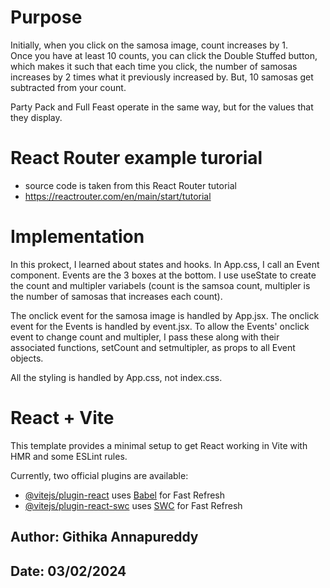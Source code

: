 # Purpose

Initially, when you click on the samosa image, count increases by 1. <br>
Once you have at least 10 counts, you can click the Double Stuffed button, which makes it such that each time you click, the number of samosas increases by 2 times what it previously increased by. But, 10 samosas get subtracted from your count. <br>

Party Pack and Full Feast operate in the same way, but for the values that they display.

# React Router example turorial

- source code is taken from this React Router tutorial
- https://reactrouter.com/en/main/start/tutorial

# Implementation

In this prokect, I learned about states and hooks. In App.css, I call an Event component. Events are the 3 boxes at the bottom. I use useState to create the count and multipler variabels (count is the samsoa count, multipler is the number of samosas that increases each count). <br>

The onclick event for the samosa image is handled by App.jsx. The onclick event for the Events is handled by event.jsx. To allow the Events' onclick event to change count and multipler, I pass these along with their associated functions, setCount and setmultipler, as props to all Event objects. <br>

All the styling is handled by App.css, not index.css.

# React + Vite

This template provides a minimal setup to get React working in Vite with HMR and some ESLint rules.

Currently, two official plugins are available:

- [@vitejs/plugin-react](https://github.com/vitejs/vite-plugin-react/blob/main/packages/plugin-react/README.md) uses [Babel](https://babeljs.io/) for Fast Refresh
- [@vitejs/plugin-react-swc](https://github.com/vitejs/vite-plugin-react-swc) uses [SWC](https://swc.rs/) for Fast Refresh

## Author: Githika Annapureddy

## Date: 03/02/2024
